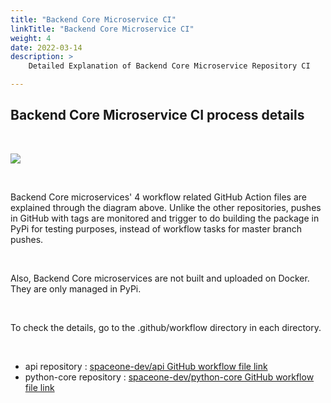 ```yaml
---
title: "Backend Core Microservice CI"
linkTitle: "Backend Core Microservice CI"
weight: 4
date: 2022-03-14
description: >
    Detailed Explanation of Backend Core Microservice Repository CI

---
```


## Backend Core Microservice CI process details

</br>

![](/docs/developers/CICD/backend-core-microservice-ci/img/backend_core_microservice_ci.png)

</br>

Backend Core microservices' 4 workflow related GitHub Action files are explained through the diagram above. Unlike the other repositories, pushes in GitHub with tags are monitored and trigger to do building the package in PyPi for testing purposes, instead of workflow tasks for master branch pushes. 

</br>

Also, Backend Core microservices are not built and uploaded on Docker. They are only managed in PyPi.  

</br>

To check the details, go to the .github/workflow directory in each directory.

</br>

* api repository : [spaceone-dev/api GitHub workflow file link](https://github.com/spaceone-dev/api/tree/master/.github/workflows)
* python-core repository : [spaceone-dev/python-core GitHub workflow file link](https://github.com/spaceone-dev/python-core/tree/master/.github/workflows)

